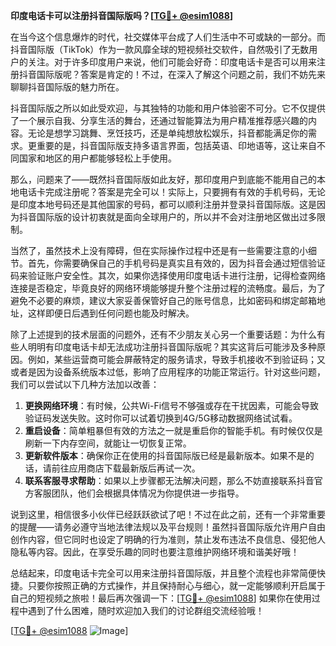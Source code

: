 **印度电话卡可以注册抖音国际版吗？[[TG💪+ @esim1088](https://t.me/s/esim1088)]**

在当今这个信息爆炸的时代，社交媒体平台成了人们生活中不可或缺的一部分。而抖音国际版（TikTok）作为一款风靡全球的短视频社交软件，自然吸引了无数用户的关注。对于许多印度用户来说，他们可能会好奇：印度电话卡是否可以用来注册抖音国际版呢？答案是肯定的！不过，在深入了解这个问题之前，我们不妨先来聊聊抖音国际版的魅力所在。

抖音国际版之所以如此受欢迎，与其独特的功能和用户体验密不可分。它不仅提供了一个展示自我、分享生活的舞台，还通过智能算法为用户精准推荐感兴趣的内容。无论是想学习跳舞、烹饪技巧，还是单纯想放松娱乐，抖音都能满足你的需求。更重要的是，抖音国际版支持多语言界面，包括英语、印地语等，这让来自不同国家和地区的用户都能够轻松上手使用。

那么，问题来了——既然抖音国际版如此友好，那印度用户到底能不能用自己的本地电话卡完成注册呢？答案是完全可以！实际上，只要拥有有效的手机号码，无论是印度本地号码还是其他国家的号码，都可以顺利注册并登录抖音国际版。这是因为抖音国际版的设计初衷就是面向全球用户的，所以并不会对注册地区做出过多限制。

当然了，虽然技术上没有障碍，但在实际操作过程中还是有一些需要注意的小细节。首先，你需要确保自己的手机号码是真实且有效的，因为抖音会通过短信验证码来验证账户安全性。其次，如果你选择使用印度电话卡进行注册，记得检查网络连接是否稳定，毕竟良好的网络环境能够提升整个注册过程的流畅度。最后，为了避免不必要的麻烦，建议大家妥善保管好自己的账号信息，比如密码和绑定邮箱地址，这样即便日后遇到任何问题也能及时解决。

除了上述提到的技术层面的问题外，还有不少朋友关心另一个重要话题：为什么有些人明明有印度电话卡却无法成功注册抖音国际版呢？其实这背后可能涉及多种原因。例如，某些运营商可能会屏蔽特定的服务请求，导致手机接收不到验证码；又或者是因为设备系统版本过低，影响了应用程序的功能正常运行。针对这些问题，我们可以尝试以下几种方法加以改善：

1. **更换网络环境**：有时候，公共Wi-Fi信号不够强或存在干扰因素，可能会导致验证码发送失败。这时你可以试着切换到4G/5G移动数据网络试试看。
2. **重启设备**：简单粗暴但有效的方法之一就是重启你的智能手机。有时候仅仅是刷新一下内存空间，就能让一切恢复正常。
3. **更新软件版本**：确保你正在使用的抖音国际版已经是最新版本。如果不是的话，请前往应用商店下载最新版后再试一次。
4. **联系客服寻求帮助**：如果以上步骤都无法解决问题，那么不妨直接联系抖音官方客服团队，他们会根据具体情况为你提供进一步指导。

说到这里，相信很多小伙伴已经跃跃欲试了吧！不过在此之前，还有一个非常重要的提醒——请务必遵守当地法律法规以及平台规则！虽然抖音国际版允许用户自由创作内容，但它同时也设定了明确的行为准则，禁止发布违法不良信息、侵犯他人隐私等内容。因此，在享受乐趣的同时也要注意维护网络环境和谐美好哦！

总结起来，印度电话卡完全可以用来注册抖音国际版，并且整个流程也非常简便快捷。只要你按照正确的方式操作，并且保持耐心与细心，就一定能够顺利开启属于自己的短视频之旅啦！最后再次强调一下：[[TG💪+ @esim1088](https://t.me/s/esim1088)] 如果你在使用过程中遇到了什么困难，随时欢迎加入我们的讨论群组交流经验哦！

[[TG💪+ @esim1088](https://t.me/s/esim1088) ![Image](https://i.postimg.cc/4NQfJmqS/Snipaste-2025-05-13-00-14-12.png)]